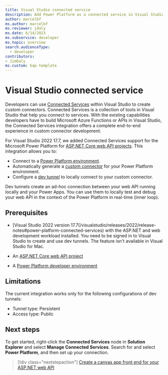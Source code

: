 ```yaml
---
title: Visual Studio connected service
description: Add Power Platform as a connected service in Visual Studio to create a custom connector.
author: marcelbf
ms.author: marcelbf
ms.reviewer: jdaly
ms.date: 6/14/2023
ms.subservice: developer
ms.topic: overview
search.audienceType: 
  - developer
contributors:
- JimDaly
ms.custom: bap-template
---
```


# Visual Studio connected service

Developers can use [Connected Services](/visualstudio/azure/overview-connected-services) within Visual Studio to create custom connectors. Connected Services is a collection of tools in Visual Studio that help you connect to services. With the existing capabilities developers have to build Microsoft Azure Functions or APIs in Visual Studio, the Connected Services integration offers a complete end-to-end experience in custom connector development.

For Visual Studio 2022 17.7, we added Connected Services support for the Microsoft Power Platform for [ASP.NET Core web API projects](/aspnet/core/tutorials/first-web-api?tabs=visual-studio). This integration allows you to:

- Connect to a [Power Platform environment](/power-platform/admin/create-environment).
- Automatically generate a [custom connector](/connectors/custom-connectors/) for your Power Platform environment.
- Configure a [dev tunnel](/aspnet/core/test/dev-tunnels) to locally connect to your custom connector.

Dev tunnels create an ad-hoc connection between your web API running locally and your Power Apps. You can use them to locally test and debug your web API in the context of the Power Platform in real-time (inner loop).

## Prerequisites

- [Visual Studio 2022 version 17.7(/visualstudio/releases/2022/release-notes#power-platform-connected-services) with the ASP.NET and web development workload installed. You need to be signed in to Visual Studio to create and use dev tunnels. The feature isn't available in Visual Studio for Mac.

- An [ASP.NET Core web API project](/aspnet/core/tutorials/first-web-api?tabs=visual-studio)
- A [Power Platform developer environment](create-developer-environment.md)

## Limitations

The current integration works only for the following configurations of dev tunnels:

- Tunnel type: Persistent
- Access type: Public

## Next steps

To get started, right-click the **Connected Services** node in **Solution Explorer** and select **Manage Connected Services**. Search for and select **Power Platform**, and then set up your connection.

> [!div class="nextstepaction"]
> [Create a canvas app front end for your ASP.NET web API](visual-studio-create-canvas-app.md)

